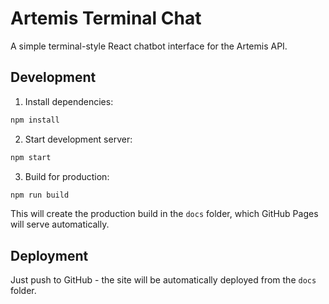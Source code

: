 # Artemis Terminal Chat

A simple terminal-style React chatbot interface for the Artemis API.

## Development

1. Install dependencies:
```bash
npm install
```

2. Start development server:
```bash
npm start
```

3. Build for production:
```bash
npm run build
```

This will create the production build in the `docs` folder, which GitHub Pages will serve automatically.

## Deployment

Just push to GitHub - the site will be automatically deployed from the `docs` folder.
